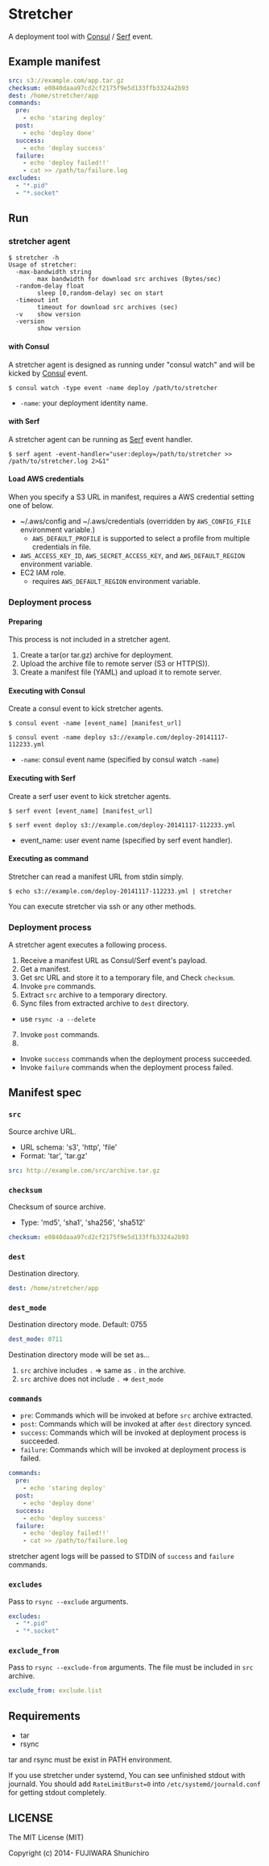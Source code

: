 Stretcher
=========

A deployment tool with [Consul](https://consul.io) / [Serf](https://www.serfdom.io/) event.

## Example manifest

```yml
src: s3://example.com/app.tar.gz
checksum: e0840daaa97cd2cf2175f9e5d133ffb3324a2b93
dest: /home/stretcher/app
commands:
  pre:
    - echo 'staring deploy'
  post:
    - echo 'deploy done'
  success:
    - echo 'deploy success'
  failure:
    - echo 'deploy failed!!'
    - cat >> /path/to/failure.log
excludes:
  - "*.pid"
  - "*.socket"
```

## Run

### stretcher agent

```
$ stretcher -h
Usage of stretcher:
  -max-bandwidth string
        max bandwidth for download src archives (Bytes/sec)
  -random-delay float
        sleep [0,random-delay) sec on start
  -timeout int
    	timeout for download src archives (sec)
  -v	show version
  -version
        show version
```

#### with Consul

A stretcher agent is designed as running under "consul watch" and will be kicked by [Consul](https://consul.io) event.

```
$ consul watch -type event -name deploy /path/to/stretcher
```

* `-name`: your deployment identity name.

#### with Serf

A stretcher agent can be running as [Serf](https://www.serfdom.io/) event handler.

```
$ serf agent -event-handler="user:deploy=/path/to/stretcher >> /path/to/stretcher.log 2>&1"
```

#### Load AWS credentials

When you specify a S3 URL in manifest, requires a AWS credential setting one of below.

- ~/.aws/config and ~/.aws/credentials (overridden by `AWS_CONFIG_FILE` environment variable.)
  - `AWS_DEFAULT_PROFILE` is supported to select a profile from multiple credentials in file.
- `AWS_ACCESS_KEY_ID`, `AWS_SECRET_ACCESS_KEY`, and `AWS_DEFAULT_REGION` environment variable.
- EC2 IAM role.
  - requires `AWS_DEFAULT_REGION` environment variable.

### Deployment process

#### Preparing

This process is not included in a stretcher agent.

1. Create a tar(or tar.gz) archive for deployment.
2. Upload the archive file to remote server (S3 or HTTP(S)).
3. Create a manifest file (YAML) and upload it to remote server.

#### Executing with Consul

Create a consul event to kick stretcher agents.

```
$ consul event -name [event_name] [manifest_url]
```

```
$ consul event -name deploy s3://example.com/deploy-20141117-112233.yml
```

  * `-name`: consul event name (specified by consul watch `-name`)

#### Executing with Serf

Create a serf user event to kick stretcher agents.

```
$ serf event [event_name] [manifest_url]
```

```
$ serf event deploy s3://example.com/deploy-20141117-112233.yml
```

  * event_name: user event name (specified by serf event handler).

#### Executing as command

Stretcher can read a manifest URL from stdin simply.

```
$ echo s3://example.com/deploy-20141117-112233.yml | stretcher
```

You can execute stretcher via ssh or any other methods.


### Deployment process

A stretcher agent executes a following process.

1. Receive a manifest URL as Consul/Serf event's payload.
2. Get a manifest.
3. Get src URL and store it to a temporary file, and Check `checksum`.
4. Invoke `pre` commands.
5. Extract `src` archive to a temporary directory.
6. Sync files from extracted archive to `dest` directory.
  - use `rsync -a --delete`
7. Invoke `post` commands.
8.
  - Invoke `success` commands when the deployment process succeeded.
  - Invoke `failure` commands when the deployment process failed.

## Manifest spec

### `src`

Source archive URL.

* URL schema: 's3', 'http', 'file'
* Format: 'tar', 'tar.gz'

```yml
src: http://example.com/src/archive.tar.gz
```

### `checksum`

Checksum of source archive.

* Type: 'md5', 'sha1', 'sha256', 'sha512'

```yml
checksum: e0840daaa97cd2cf2175f9e5d133ffb3324a2b93
```

### `dest`

Destination directory.

```yml
dest: /home/stretcher/app
```

### `dest_mode`

Destination directory mode. Default: 0755

```yml
dest_mode: 0711
```

Destination directory mode will be set as...

1. `src` archive includes `.` => same as `.` in the archive.
2. `src` archive does not include `.` => `dest_mode`

### `commands`

* `pre`: Commands which will be invoked at before `src` archive extracted.
* `post`: Commands which will be invoked at after `dest` directory synced.
* `success`: Commands which will be invoked at deployment process is succeeded.
* `failure`: Commands which will be invoked at deployment process is failed.

```yml
commands:
  pre:
    - echo 'staring deploy'
  post:
    - echo 'deploy done'
  success:
    - echo 'deploy success'
  failure:
    - echo 'deploy failed!!'
    - cat >> /path/to/failure.log
```

stretcher agent logs will be passed to STDIN of `success` and `failure` commands.

### `excludes`

Pass to `rsync --exclude` arguments.

```yml
excludes:
  - "*.pid"
  - "*.socket"
```

### `exclude_from`

Pass to `rsync --exclude-from` arguments.
The file must be included in `src` archive.

```yml
exclude_from: exclude.list
```

## Requirements

* tar
* rsync

tar and rsync must be exist in PATH environment.

If you use stretcher under systemd, You can see unfinished stdout with journald.
You should add `RateLimitBurst=0` into `/etc/systemd/journald.conf` for getting stdout completely.

## LICENSE

The MIT License (MIT)

Copyright (c) 2014- FUJIWARA Shunichiro
